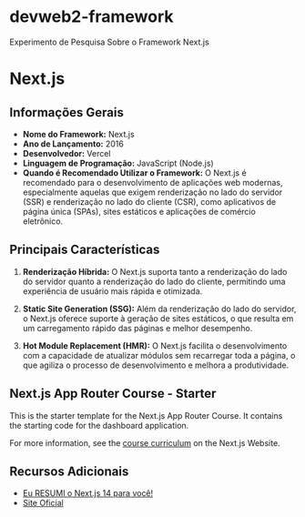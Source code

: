 

# devweb2-framework
Experimento de Pesquisa Sobre o Framework Next.js

# Next.js

## Informações Gerais

- **Nome do Framework:** Next.js
- **Ano de Lançamento:** 2016
- **Desenvolvedor:** Vercel
- **Linguagem de Programação:** JavaScript (Node.js)
- **Quando é Recomendado Utilizar o Framework:** O Next.js é recomendado para o desenvolvimento de aplicações web modernas, especialmente aquelas que exigem renderização no lado do servidor (SSR) e renderização no lado do cliente (CSR), como aplicativos de página única (SPAs), sites estáticos e aplicações de comércio eletrônico.

## Principais Características

1. **Renderização Híbrida:** O Next.js suporta tanto a renderização do lado do servidor quanto a renderização do lado do cliente, permitindo uma experiência de usuário mais rápida e otimizada.
   
2. **Static Site Generation (SSG):** Além da renderização do lado do servidor, o Next.js oferece suporte à geração de sites estáticos, o que resulta em um carregamento rápido das páginas e melhor desempenho.
   
3. **Hot Module Replacement (HMR):** O Next.js facilita o desenvolvimento com a capacidade de atualizar módulos sem recarregar toda a página, o que agiliza o processo de desenvolvimento e melhora a produtividade.

## Next.js App Router Course - Starter

This is the starter template for the Next.js App Router Course. It contains the starting code for the dashboard application.

For more information, see the [course curriculum](https://nextjs.org/learn) on the Next.js Website.

## Recursos Adicionais

- [Eu RESUMI o Next.js 14 para você!](https://www.youtube.com/watch?v=6JnkwfrAI-U)
- [Site Oficial](https://nextjs.org/)
